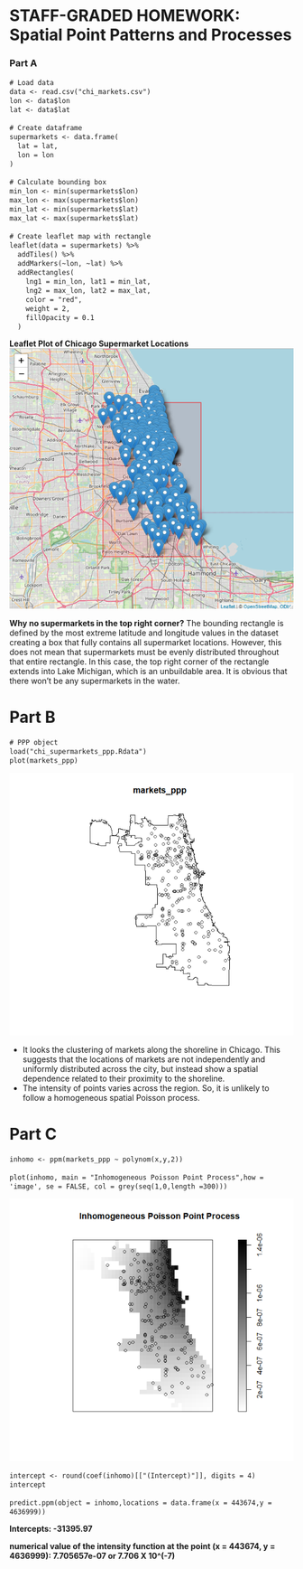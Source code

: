 # STAFF-GRADED HOMEWORK: Spatial Point Patterns and Processes

### Part A
```library(leaflet)
# Load data
data <- read.csv("chi_markets.csv")
lon <- data$lon
lat <- data$lat

# Create dataframe
supermarkets <- data.frame(
  lat = lat,
  lon = lon
)

# Calculate bounding box
min_lon <- min(supermarkets$lon)
max_lon <- max(supermarkets$lon)
min_lat <- min(supermarkets$lat)
max_lat <- max(supermarkets$lat)

# Create leaflet map with rectangle
leaflet(data = supermarkets) %>%
  addTiles() %>%
  addMarkers(~lon, ~lat) %>%
  addRectangles(
    lng1 = min_lon, lat1 = min_lat,
    lng2 = max_lon, lat2 = max_lat,
    color = "red",
    weight = 2,
    fillOpacity = 0.1
  )
  ```
**Leaflet Plot of Chicago Supermarket Locations**
![](https://raw.githubusercontent.com/MishraSubash/imageCollection/refs/heads/main/Rplot_LeafLet%20Plot.png)

**Why no supermarkets in the top right corner?**
The bounding rectangle is defined by the most extreme latitude and longitude values in the dataset creating a box that fully contains all supermarket locations. However, this does not mean that supermarkets must be evenly distributed throughout that entire rectangle. In this case, the top right corner of the rectangle extends into Lake Michigan, which is an unbuildable area. It is obvious that there won’t be any supermarkets in the water.

# Part B
```
# PPP object 
load("chi_supermarkets_ppp.Rdata")
plot(markets_ppp)
```
![](https://raw.githubusercontent.com/MishraSubash/imageCollection/refs/heads/main/market_ppp_plot.png)

- It looks the clustering of markets along the shoreline in Chicago. This suggests that the locations of markets are not independently and uniformly distributed across the city, but instead show a spatial dependence related to their proximity to the shoreline.
- The intensity of points varies across the region. So, it is unlikely to follow a homogeneous spatial Poisson process.

# Part C
```
inhomo <- ppm(markets_ppp ~ polynom(x,y,2))

plot(inhomo, main = "Inhomogeneous Poisson Point Process",how = 'image', se = FALSE, col = grey(seq(1,0,length =300)))
```
![](https://raw.githubusercontent.com/MishraSubash/imageCollection/refs/heads/main/Rplot_inhomo_plot.png)


```
intercept <- round(coef(inhomo)[["(Intercept)"]], digits = 4)
intercept

predict.ppm(object = inhomo,locations = data.frame(x = 443674,y = 4636999))
```

**Intercepts: -31395.97**

**numerical value of the intensity function at the point (x = 443674, y = 4636999): 7.705657e-07 or 7.706 X 10^(-7)**
